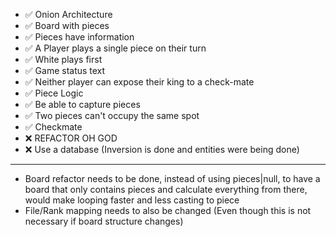 ﻿- ✅ Onion Architecture
- ✅ Board with pieces
- ✅ Pieces have information
- ✅ A Player plays a single piece on their turn
- ✅ White plays first
- ✅ Game status text
- ✅ Neither player can expose their king to a check-mate
- ✅ Piece Logic
- ✅ Be able to capture pieces
- ✅ Two pieces can't occupy the same spot
- ✅ Checkmate
- ❌ REFACTOR OH GOD
- ❌ Use a database (Inversion is done and entities were being done)

__________________
- Board refactor needs to be done, instead of using pieces|null, to have a board that only contains pieces and calculate everything from there, would make looping faster and less casting to piece
- File/Rank mapping needs to also be changed (Even though this is not necessary if board structure changes)
